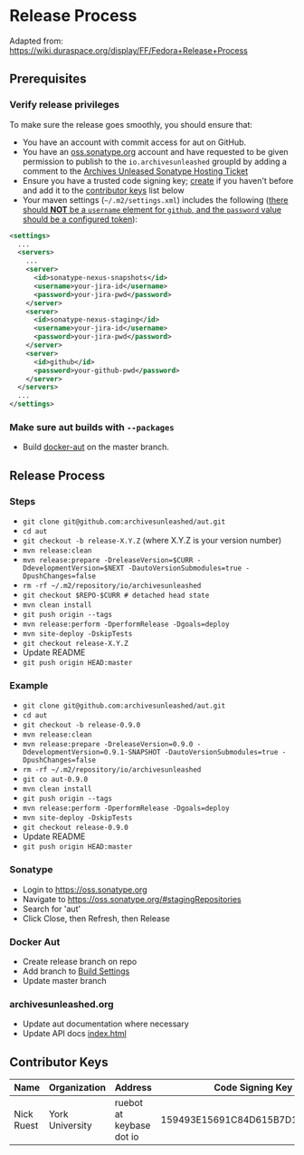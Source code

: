 # Release Process

Adapted from: <https://wiki.duraspace.org/display/FF/Fedora+Release+Process>

## Prerequisites

### Verify release privileges

To make sure the release goes smoothly, you should ensure that:

* You have an account with commit access for aut on GitHub.
* You have an [oss.sonatype.org](https://oss.sonatype.org/) account and have
  requested to be given permission to publish to the `io.archivesunleashed`
  groupId by adding a comment to the
  [Archives Unleased Sonatype Hosting Ticket](https://issues.sonatype.org/browse/OSSRH-33075)
* Ensure you have a trusted code signing key;
  [create](https://wiki.duraspace.org/display/FCREPO/Creating+a+Code+Signing+Key)
  if you haven't before and add it to the
  [contributor keys](https://github.com/archivesunleashed/aut/wiki/Release-Process#contributor-keys)
  list below
* Your maven settings (`~/.m2/settings.xml`) includes the following
  ([there should **NOT** be a `username` element for `github`, and the
  `password` value should be a configured token](https://github.com/github/maven-plugins#core-configuration)):

```xml
<settings>
  ...
  <servers>
    ...
    <server>
      <id>sonatype-nexus-snapshots</id>
      <username>your-jira-id</username>
      <password>your-jira-pwd</password>
    </server>
    <server>
      <id>sonatype-nexus-staging</id>
      <username>your-jira-id</username>
      <password>your-jira-pwd</password>
    </server>
    <server>
      <id>github</id>
      <password>your-github-pwd</password>
    </server>
  </servers>
  ...
</settings>
```

### Make sure aut builds with `--packages`

* Build
  [docker-aut](https://github.com/archivesunleashed/docker-aut/tree/master) on
  the master branch.

## Release Process

### Steps

* `git clone git@github.com:archivesunleashed/aut.git`
* `cd aut`
* `git checkout -b release-X.Y.Z` (where X.Y.Z is your version number)
* `mvn release:clean`
* `mvn release:prepare -DreleaseVersion=$CURR -DdevelopmentVersion=$NEXT
  -DautoVersionSubmodules=true -DpushChanges=false`
* `rm -rf ~/.m2/repository/io/archivesunleashed`
* `git checkout $REPO-$CURR # detached head state`
* `mvn clean install`
* `git push origin --tags`
* `mvn release:perform -DperformRelease -Dgoals=deploy`
* `mvn site-deploy -DskipTests`
* `git checkout release-X.Y.Z`
* Update README
* `git push origin HEAD:master`

### Example

* `git clone git@github.com:archivesunleashed/aut.git`
* `cd aut`
* `git checkout -b release-0.9.0`
* `mvn release:clean`
* `mvn release:prepare -DreleaseVersion=0.9.0
  -DdevelopmentVersion=0.9.1-SNAPSHOT -DautoVersionSubmodules=true
  -DpushChanges=false`
* `rm -rf ~/.m2/repository/io/archivesunleashed`
* `git co aut-0.9.0`
* `mvn clean install`
* `git push origin --tags`
* `mvn release:perform -DperformRelease -Dgoals=deploy`
* `mvn site-deploy -DskipTests`
* `git checkout release-0.9.0`
* Update README
* `git push origin HEAD:master`

### Sonatype

* Login to <https://oss.sonatype.org>
* Navigate to <https://oss.sonatype.org/#stagingRepositories>
* Search for 'aut'
* Click Close, then Refresh, then Release

### Docker Aut

* Create release branch on repo
* Add branch to [Build Settings](https://hub.docker.com/r/archivesunleashed/docker-aut/~/settings/automated-builds/)
* Update master branch

### archivesunleashed.org

* Update aut documentation where necessary
* Update API docs [index.html](https://github.com/archivesunleashed/aut/blob/gh-pages/index.html)

## Contributor Keys

| Name         | Organization           | Address               | Code Signing Key Fingerprint | Key Id |
|--------------|------------------------|-----------------------|---|:-:|
| Nick Ruest   | York University        | ruebot at keybase dot io    | 159493E15691C84D615B7D1B417FAF1A0E1080CD | 0E1080CD |
